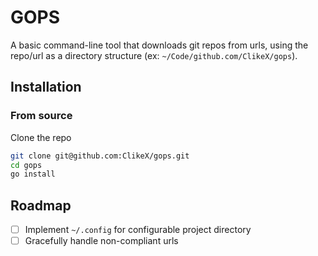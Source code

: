 # GOPS

A basic command-line tool that downloads git repos from urls, using the repo/url as a directory structure (ex: `~/Code/github.com/ClikeX/gops`).

## Installation

### From source

Clone the repo
```bash
git clone git@github.com:ClikeX/gops.git
cd gops
go install
```

## Roadmap

- [ ] Implement `~/.config` for configurable project directory
- [ ] Gracefully handle non-compliant urls
